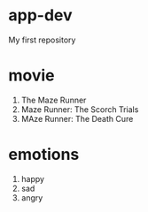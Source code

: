 # app-dev
My first repository
#  movie
1. The Maze Runner
2. Maze Runner: The Scorch Trials
3. MAze Runner: The Death Cure
# emotions
1. happy
2. sad
3. angry
